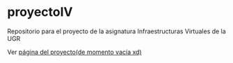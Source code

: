 # proyectoIV
Repositorio para el proyecto de la asignatura Infraestructuras Virtuales de la UGR

Ver [página del proyecto(de momento vacía xd)](https://adriordi.github.io/ejerciciosIV/)
